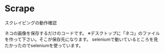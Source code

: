 # Scrape
スクレイピングの動作確認

ネコの画像を保存するだけのコードです。
※デスクトップに「ネコ」のファイルを作って下さい。そこが保存先になります。
seleniumで動いているところを見たかったのでseleniumを使っています。

